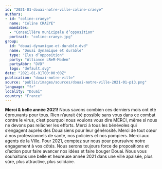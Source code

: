 ```yaml
---
id: "2021-01-douai-notre-ville-coline-craeye"
authors:
- id: "coline-craeye"
  name: "Coline CRAEYE"
  mandates: 
  - "Conseillère municipale d’opposition"
  portrait: "coline-craeye.jpg"
group:
  id: "douai-dynamique-et-durable-dvd"
  name: "Douai dynamique et durable"
  type: "Élus d’opposition"
  party: "Alliance LReM-Modem"
  partyAbbr: "DVD"
  logo: "default.svg"
date: "2021-01-01T00:00:00Z"
publication: "douai-notre-ville"
source: "public/images/sources/douai-notre-ville-2021-01-p13.png"
language: "fr"
locality: "Douai"
country: "France"
---
```


**Merci & belle année 2021!** Nous savons combien ces derniers mois ont été éprouvants pour tous. Rien n’aurait été possible sans vous dans ce combat contre le virus, c’est pourquoi nous voulons vous dire MERCI, même si nous ne devons pas relâcher les efforts. Merci à tous les bénévoles qui s’engagent auprès des Douaisiens pour leur générosité. Merci de tout cœur à nos professionnels de santé, nos policiers et nos pompiers. Merci aux agents de la Ville. Pour 2021, comptez sur nous pour poursuivre notre engagement à vos côtés. Nous serons toujours force de propositions et d’action pour faire avancer nos idées et faire bouger Douai.
Nous vous souhaitons une belle et heureuse année 2021 dans une ville apaisée, plus sûre, plus attractive, plus solidaire.
